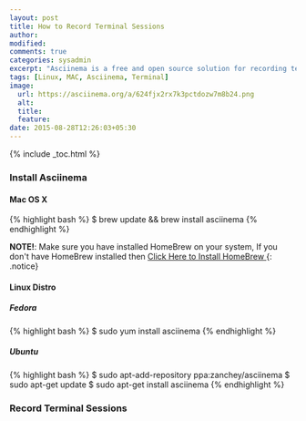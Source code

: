 ```yaml
---
layout: post
title: How to Record Terminal Sessions
author:
modified:
comments: true
categories: sysadmin
excerpt: "Asciinema is a free and open source solution for recording terminal sessions and sharing them on the web."
tags: [Linux, MAC, Asciinema, Terminal]
image:
  url: https://asciinema.org/a/624fjx2rx7k3pctdozw7m8b24.png
  alt:
  title:
  feature:
date: 2015-08-28T12:26:03+05:30
---
```


{% include _toc.html %}

### Install Asciinema

#### Mac OS X

{% highlight bash %}
$ brew update && brew install asciinema
{% endhighlight %}

**NOTE!**: Make sure you have installed HomeBrew on your system,
If you don't have HomeBrew installed then <a href="/mac/things-to-do-after-installing-mac-os-x/#install-homebrew"> Click Here to Install HomeBrew </a>
{: .notice}

#### Linux Distro

##### Fedora

{% highlight bash %}
$ sudo yum install asciinema
{% endhighlight %}

##### Ubuntu
{% highlight bash %}
$ sudo apt-add-repository ppa:zanchey/asciinema
$ sudo apt-get update
$ sudo apt-get install asciinema
{% endhighlight %}

### Record Terminal Sessions

<script type="text/javascript" src="https://asciinema.org/a/624fjx2rx7k3pctdozw7m8b24.js" id="asciicast-624fjx2rx7k3pctdozw7m8b24" async></script>
